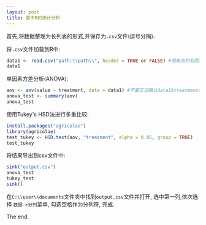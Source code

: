 ```yaml
---
layout: post
title: 基于R的统计分析
---
```


<!--more-->
 
首先,将数据整理为长列表的形式,并保存为`.csv`文件(逗号分隔).

将`.csv`文件加载到R中:

```R
data1 <- read.csv("path:\\path\\", header = TRUE or FALSE) #视有无列名而定.
data1
```
单因素方差分析(ANOVA):

```R
aov <- aov(value ~ treatment, data = data1) #不要忘记确认data1$treatment的属性是否为factor.
anova_test <- summary(aov)
anova_test
```

使用Tukey's HSD法进行多重比较:

```R
install.packages("agricolae")
library(agricolae)
test_tukey <- HSD.test(aov, "treatment", alpha = 0.05, group = TRUE)
test_tukey
```

将结果导出到csv文件中:

```R
sink("output.csv")
anova_test
tukey_test
sink()
```

在`C:\\user\\documents`文件夹中找到`output.csv`文件并打开, 选中第一列,依次选择
`数据->分列`菜单, 勾选空格作为分列符, 完成.

The end.
